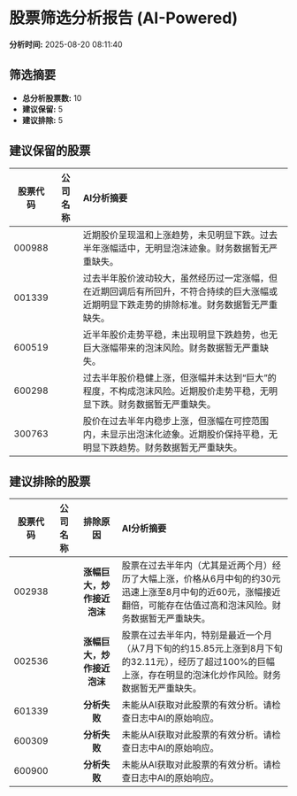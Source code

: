 # 股票筛选分析报告 (AI-Powered)

**分析时间:** 2025-08-20 08:11:40

## 筛选摘要

- **总分析股票数:** 10
- **建议保留:** 5
- **建议排除:** 5

## 建议保留的股票

| 股票代码 | 公司名称 | AI分析摘要 |
|:---:|:---:|:---|
| 000988 |  | 近期股价呈现温和上涨趋势，未见明显下跌。过去半年涨幅适中，无明显泡沫迹象。财务数据暂无严重缺失。 |
| 001339 |  | 过去半年股价波动较大，虽然经历过一定涨幅，但在近期回调后有所回升，不符合持续的巨大涨幅或近期明显下跌走势的排除标准。财务数据暂无严重缺失。 |
| 600519 |  | 近半年股价走势平稳，未出现明显下跌趋势，也无巨大涨幅带来的泡沫风险。财务数据暂无严重缺失。 |
| 600298 |  | 过去半年股价稳健上涨，但涨幅并未达到“巨大”的程度，不构成泡沫风险。近期股价走势平稳，无明显下跌。财务数据暂无严重缺失。 |
| 300763 |  | 股价在过去半年内稳步上涨，但涨幅在可控范围内，未显示出泡沫化迹象。近期股价保持平稳，无明显下跌趋势。财务数据暂无严重缺失。 |

## 建议排除的股票

| 股票代码 | 公司名称 | 排除原因 | AI分析摘要 |
|:---:|:---:|:---:|:---|
| 002938 |  | **涨幅巨大，炒作接近泡沫** | 股票在过去半年内（尤其是近两个月）经历了大幅上涨，价格从6月中旬的约30元迅速上涨至8月中旬的近60元，涨幅接近翻倍，可能存在估值过高和泡沫风险。财务数据暂无严重缺失。 |
| 002536 |  | **涨幅巨大，炒作接近泡沫** | 股票在过去半年内，特别是最近一个月（从7月下旬的约15.85元上涨到8月下旬的32.11元），经历了超过100%的巨幅上涨，存在明显的泡沫化炒作风险。财务数据暂无严重缺失。 |
| 601339 |  | **分析失败** | 未能从AI获取对此股票的有效分析。请检查日志中AI的原始响应。 |
| 600309 |  | **分析失败** | 未能从AI获取对此股票的有效分析。请检查日志中AI的原始响应。 |
| 600900 |  | **分析失败** | 未能从AI获取对此股票的有效分析。请检查日志中AI的原始响应。 |
